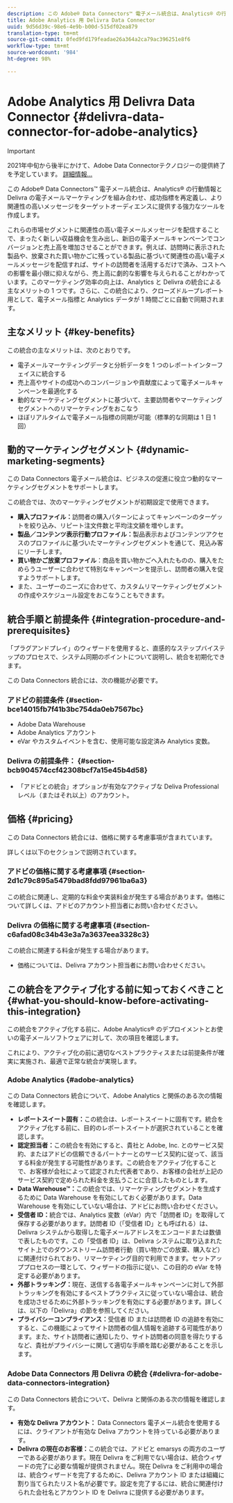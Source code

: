```yaml
---
description: この Adobe® Data Connectors™ 電子メール統合は、Analytics® の行動情報と Delivra の電子メールマーケティングを組み合わせ、成功指標を再定義し、より関連性の高いメッセージをターゲットオーディエンスに提供する強力なツールを作成します。
title: Adobe Analytics 用 Delivra Data Connector
uuid: 9d56d39c-98e6-4e9b-b00d-515df02ea879
translation-type: tm+mt
source-git-commit: 0fed9fd179feadae26a364a2ca79ac396251e8f6
workflow-type: tm+mt
source-wordcount: '984'
ht-degree: 98%

---
```



# Adobe Analytics 用 Delivra Data Connector {#delivra-data-connector-for-adobe-analytics}

>[!IMPORTANT]
>
>2021年中旬から後半にかけて、Adobe Data Connectorテクノロジーの提供終了を予定しています。 [詳細情報...](/help/import/data-connectors/data-connectors-eol.md)

この Adobe® Data Connectors™ 電子メール統合は、Analytics® の行動情報と Delivra の電子メールマーケティングを組み合わせ、成功指標を再定義し、より関連性の高いメッセージをターゲットオーディエンスに提供する強力なツールを作成します。

これらの市場セグメントに関連性の高い電子メールメッセージを配信することで、まったく新しい収益機会を生み出し、新旧の電子メールキャンペーンでコンバージョンと売上高を増加させることができます。例えば、訪問時に表示された製品や、放棄された買い物かごに残っている製品に基づいて関連性の高い電子メールメッセージを配信すれば、サイトの訪問者を活用するだけで済み、コストへの影響を最小限に抑えながら、売上高に劇的な影響を与えられることがわかっています。このマーケティング効率の向上は、Analytics と Delivra の統合による主なメリットの 1 つです。さらに、この統合により、クローズドループレポート用として、電子メール指標と Analytics データが 1 時間ごとに自動で同期されます。

## 主なメリット {#key-benefits}

この統合の主なメリットは、次のとおりです。

* 電子メールマーケティングデータと分析データを 1 つのレポートインターフェイスに統合する
* 売上高やサイトの成功へのコンバージョンや貢献度によって電子メールキャンペーンを最適化する
* 動的なマーケティングセグメントに基づいて、主要訪問者やマーケティングセグメントへのリマーケティングをおこなう
* ほぼリアルタイムで電子メール指標の同期が可能（標準的な同期は 1 日 1 回）

## 動的マーケティングセグメント {#dynamic-marketing-segments}

この Data Connectors 電子メール統合は、ビジネスの促進に役立つ動的なマーケティングセグメントをサポートします。

この統合では、次のマーケティングセグメントが初期設定で使用できます。

* **購入プロファイル：**&#x200B;訪問者の購入パターンによってキャンペーンのターゲットを絞り込み、リピート注文件数と平均注文額を増やします。
* **製品／コンテンツ表示行動プロファイル：**&#x200B;製品表示およびコンテンツアクセスのプロファイルに基づいたマーケティングセグメントを通じて、見込み客にリーチします。
* **買い物かご放棄プロファイル**：商品を買い物かごへ入れたものの、購入をためらうユーザーに合わせて特別なキャンペーンを提示し、訪問者の購入を促すようサポートします。
* また、ユーザーのニーズに合わせて、カスタムリマーケティングセグメントの作成やスケジュール設定をおこなうこともできます。

## 統合手順と前提条件 {#integration-procedure-and-prerequisites}

「プラグアンドプレイ」のウィザードを使用すると、直感的なステップバイステップのプロセスで、システム同期のポイントについて説明し、統合を初期化できます。

この Data Connectors 統合には、次の機能が必要です。

### アドビの前提条件 {#section-bce14015fb7f41b3bc754da0eb7567bc}

* Adobe Data Warehouse
* Adobe Analytics アカウント
* eVar やカスタムイベントを含む、使用可能な設定済み Analytics 変数。

### Delivra の前提条件： {#section-bcb904574ccf42308bcf7a15e45b4d58}

* 「アドビとの統合」オプションが有効なアクティブな Deliva Professional レベル（またはそれ以上）のアカウント。

## 価格 {#pricing}

この Data Connectors 統合には、価格に関する考慮事項が含まれています。

詳しくは以下のセクションで説明されています。

### アドビの価格に関する考慮事項 {#section-2d1c79c895a5479bad8fdd97961ba6a3}

この統合に関連し、定期的な料金や実装料金が発生する場合があります。価格について詳しくは、アドビのアカウント担当者にお問い合わせください。

### Delivra の価格に関する考慮事項 {#section-c6afad08c34b43e3a7a3637eea3328c3}

この統合に関連する料金が発生する場合があります。

* 価格については、Delivra アカウント担当者にお問い合わせください。

## この統合をアクティブ化する前に知っておくべきこと {#what-you-should-know-before-activating-this-integration}

この統合をアクティブ化する前に、Adobe Analytics® のデプロイメントとお使いの電子メールソフトウェアに対して、次の項目を確認します。

これにより、アクティブ化の前に適切なベストプラクティスまたは前提条件が確実に実施され、最適で正常な統合が実現します。

### Adobe Analytics {#adobe-analytics}

この Data Connectors 統合について、Adobe Analytics と関係のある次の情報を確認します。

* **レポートスイート固有：**&#x200B;この統合は、レポートスイートに固有です。統合をアクティブ化する前に、目的のレポートスイートが選択されていることを確認します。
* **認定担当者：**&#x200B;この統合を有効にすると、貴社と Adobe, Inc. とのサービス契約、またはアドビの信頼できるパートナーとのサービス契約に従って、該当する料金が発生する可能性があります。この統合をアクティブ化することで、お客様が会社によって認定された代表者であり、お客様の会社が上記のサービス契約で定められた料金を支払うことに合意したものとします。
* **Data Warehouse™：**&#x200B;この統合では、リマーケティングセグメントを生成するために Data Warehouse を有効にしておく必要があります。Data Warehouse を有効にしていない場合は、アドビにお問い合わせください。
* **受信者 ID：**&#x200B;統合では、Analytics 変数（eVar）内で「訪問者 ID」を取得して保存する必要があります。訪問者 ID（「受信者 ID」とも呼ばれる）は、Delivra システムから取得した電子メールアドレスをエンコードまたは数値で表したものです。この「受信者 ID」は、Delivra システムに取り込まれたサイト上でのダウンストリーム訪問者行動（買い物かごの放棄、購入など）に関連付けられており、リマーケティング目的で利用できます。セットアッププロセスの一環として、ウィザードの指示に従い、この目的の eVar を特定する必要があります。
* **外部トラッキング：**&#x200B;現在、送信する各電子メールキャンペーンに対して外部トラッキングを有効にするベストプラクティスに従っていない場合は、統合を成功させるために外部トラッキングを有効にする必要があります。詳しくは、以下の「Delivra」の節を参照してください。
* **プライバシーコンプライアンス：**&#x200B;受信者 ID または訪問者 ID の追跡を有効にすると、この機能によってサイト訪問者の個人情報を追跡する可能性があります。また、サイト訪問者に通知したり、サイト訪問者の同意を得たりするなど、貴社がプライバシーに関して適切な手順を踏む必要があることを示します。

### Adobe Data Connectors 用 Delivra の統合 {#delivra-for-adobe-data-connectors-integration}

この Data Connectors 統合について、Delivra と関係のある次の情報を確認します。

* **有効な Delivra アカウント：** Data Connectors 電子メール統合を使用するには、クライアントが有効な Deliva アカウントを持っている必要があります。
* **Delivra の現在のお客様：**&#x200B;この統合では、アドビと emarsys の両方のユーザーである必要があります。現在 Delivra をご利用でない場合は、統合ウィザードの完了に必要な情報が提供されません。現在 Delivra をご利用中の場合は、統合ウィザードを完了するために、Delivra アカウント ID または組織に割り当てられたリスト名が必要です。設定を完了するには、統合に関連付けられた会社名とアカウント ID を Delivra に提供する必要があります。
